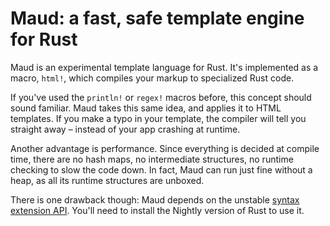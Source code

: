 # Maud: a fast, safe template engine for Rust

Maud is an experimental template language for Rust. It's implemented as a macro, `html!`, which compiles your markup to specialized Rust code.

If you've used the `println!` or `regex!` macros before, this concept should sound familiar. Maud takes this same idea, and applies it to HTML templates. If you make a typo in your template, the compiler will tell you straight away – instead of your app crashing at runtime.

Another advantage is performance. Since everything is decided at compile time, there are no hash maps, no intermediate structures, no runtime checking to slow the code down. In fact, Maud can run just fine without a heap, as all its runtime structures are unboxed.

There is one drawback though: Maud depends on the unstable [syntax extension API][1]. You'll need to install the Nightly version of Rust to use it.

[1]: https://doc.rust-lang.org/book/compiler-plugins.html
